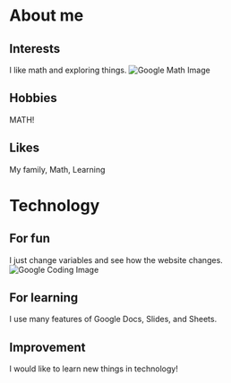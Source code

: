 # About me
## Interests
I like math and exploring things.
![Google Math Image](https://i.ytimg.com/vi/Kp2bYWRQylk/maxresdefault.jpg)
## Hobbies
MATH!
## Likes
My family, Math, Learning
# Technology
## For fun
I just change variables and see how the website changes.
![Google Coding Image](https://techcrunch.com/wp-content/uploads/2015/04/codecode.jpg)
## For learning
I use many features of Google Docs, Slides, and Sheets.
## Improvement
I would like to learn new things in technology!
